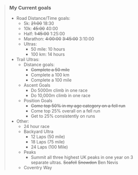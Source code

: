 
> ### My Current goals
>
> - Road Distance/Time goals:
>   - 5k: ~~21:00~~ 18:30
>   - 10k: ~~45:00~~ 40:00
>   - Half: ~~1:45:00~~ 1:25:00
>   - Marathon: ~~4:00:00~~ ~~3:45:00~~ 3:10:00
>   - Ultras:
>     - 50 mile: 10 hours
>     - 100 km: 14 hours
> - Trail Ultras:
>   - Distance goals:
>     - ~~Complete a 50 mile~~
>     - Complete a 100 km
>     - Complete a 100 mile
>   - Ascent Goals
>     - Do 5000m climb in one race
>     - Do 10,000m climb in one race
>   - Position Goals
>     - ~~Come top 50% in my age category on a fell run~~
>     - Come top 25% overall on a fell run
>     - Get to 25% consistently on runs
> - Other:
>   - 24 hour race
>   - Backyard Ultra
>     - 12 Laps (50 mile)
>     - 18 Laps (75 mile)
>     - 24 Laps (100 Mile)
>   - Peaks
>     - Summit all three highest UK peaks in one year on 3 separate ultras. ~~Scafell~~ ~~Snowdon~~ Ben Nevis
>   - Coventry Way
